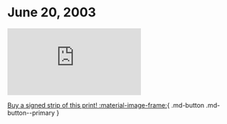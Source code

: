 # June 20, 2003

![](https://www.achewood.com/comic.php?date=06202003)

[Buy a signed strip of this print! :material-image-frame:](https://achewood-holiday-pop-up.myshopify.com/products/strip#06202003){ .md-button .md-button--primary }
